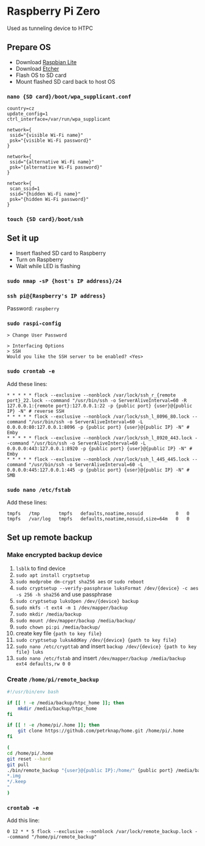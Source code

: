 # Raspberry Pi Zero

Used as tunneling device to HTPC



## Prepare OS

* Download [Raspbian Lite](https://www.raspberrypi.org/downloads/raspbian/)
* Download [Etcher](https://etcher.io/)
* Flash OS to SD card
* Mount flashed SD card back to host OS


### `nano {SD card}/boot/wpa_supplicant.conf`

```
country=cz
update_config=1
ctrl_interface=/var/run/wpa_supplicant

network={
 ssid="{visible Wi-Fi name}"
 psk="{visible Wi-Fi password}"
}

network={
 ssid="{alternative Wi-Fi name}"
 psk="{alternative Wi-Fi password}"
}

network={
 scan_ssid=1
 ssid="{hidden Wi-Fi name}"
 psk="{hidden Wi-Fi password}"
}
```


### `touch {SD card}/boot/ssh`



## Set it up

* Insert flashed SD card to Raspberry
* Turn on Raspberry
* Wait while LED is flashing


### `sudo nmap -sP {host's IP address}/24`


### `ssh pi@{Raspberry's IP address}`

Password: `raspberry`


### `sudo raspi-config`

```
> Change User Password
```

```
> Interfacing Options
> SSH
Would you like the SSH server to be enabled? <Yes>
```


### `sudo crontab -e`

Add these lines:

```
* * * * * flock --exclusive --nonblock /var/lock/ssh_r_{remote port}_22.lock --command "/usr/bin/ssh -o ServerAliveInterval=60 -R 127.0.0.1:{remote port}:127.0.0.1:22 -p {public port} {user}@{public IP} -N" # reverse SSH
* * * * * flock --exclusive --nonblock /var/lock/ssh_l_8096_80.lock --command "/usr/bin/ssh -o ServerAliveInterval=60 -L 0.0.0.0:80:127.0.0.1:8096 -p {public port} {user}@{public IP} -N" # Emby
* * * * * flock --exclusive --nonblock /var/lock/ssh_l_8920_443.lock --command "/usr/bin/ssh -o ServerAliveInterval=60 -L 0.0.0.0:443:127.0.0.1:8920 -p {public port} {user}@{public IP} -N" # Emby
* * * * * flock --exclusive --nonblock /var/lock/ssh_l_445_445.lock --command "/usr/bin/ssh -o ServerAliveInterval=60 -L 0.0.0.0:445:127.0.0.1:445 -p {public port} {user}@{public IP} -N" # SMB
```


### `sudo nano /etc/fstab`

Add these lines:

```
tmpfs   /tmp       tmpfs   defaults,noatime,nosuid            0   0
tmpfs   /var/log   tmpfs   defaults,noatime,nosuid,size=64m   0   0
```



## Set up remote backup


### Make encrypted backup device

1. `lsblk` to find device
1. `sudo apt install cryptsetup`
1. `sudo modprobe dm-crypt sha256 aes` or `sudo reboot`
1. `sudo cryptsetup --verify-passphrase luksFormat /dev/{device} -c aes -s 256 -h sha256` and use passphrase
1. `sudo cryptsetup luksOpen /dev/{device} backup`
1. `sudo mkfs -t ext4 -m 1 /dev/mapper/backup`
1. `sudo mkdir /media/backup`
1. `sudo mount /dev/mapper/backup /media/backup/`
1. `sudo chown pi:pi /media/backup/`
1. create key file `{path to key file}`
1. `sudo cryptsetup luksAddKey /dev/{device} {path to key file}`
1. `sudo nano /etc/crypttab` and insert `backup /dev/{device} {path to key file} luks`
1. `sudo nano /etc/fstab` and insert `/dev/mapper/backup /media/backup ext4 defaults,rw 0 0`


### Create `/home/pi/remote_backup`

```bash
#!/usr/bin/env bash

if [[ ! -e /media/backup/htpc_home ]]; then
    mkdir /media/backup/htpc_home
fi

if [[ ! -e /home/pi/.home ]]; then
    git clone https://github.com/petrknap/home.git /home/pi/.home
fi

(
cd /home/pi/.home
git reset --hard
git pull
./bin/remote_backup "{user}@{public IP}:/home/" {public port} /media/backup/htpc_home "
*.img
*/.keep
"
)
```


### `crontab -e`

Add this line:

```
0 12 * * 5 flock --exclusive --nonblock /var/lock/remote_backup.lock --command "/home/pi/remote_backup"
```
